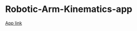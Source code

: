 # Robotic-Arm-Kinematics-app
[App link](https://share.streamlit.io/ramkikumars/robotic-arm-kinematics-app/main/app.py)
